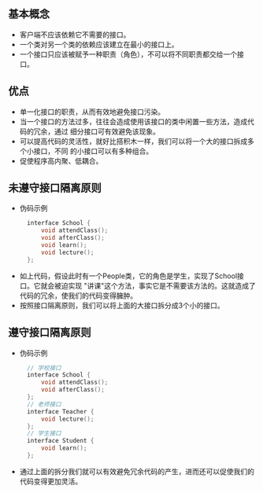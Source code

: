 
## 基本概念
- 客户端不应该依赖它不需要的接口。
- 一个类对另一个类的依赖应该建立在最小的接口上。
- 一个接口只应该被赋予一种职责（角色），不可以将不同职责都交给一个接口。

## 优点
- 单一化接口的职责，从而有效地避免接口污染。
- 当一个接口的方法过多，往往会造成使用该接口的类中闲置一些方法，造成代码的冗余，通过
  细分接口可有效避免该现象。
- 可以提高代码的灵活性，就好比搭积木一样，我们可以将一个大的接口拆成多个小接口，不同
  的小接口可以有多种组合。
- 促使程序高内聚、低耦合。

## 未遵守接口隔离原则
- 伪码示例
  ```c++
    interface School {
        void attendClass();
        void afterClass();
        void learn();
        void lecture();
    };
  ```
- 如上代码，假设此时有一个People类，它的角色是学生，实现了School接口。它就会被迫实现
  "讲课"这个方法，事实它是不需要该方法的。这就造成了代码的冗余，使我们的代码变得臃肿。
- 按照接口隔离原则，我们可以将上面的大接口拆分成3个小的接口。

## 遵守接口隔离原则
- 伪码示例
  ```c++
    // 学校接口
    interface School {
        void attendClass();
        void afterClass();
    };
    // 老师接口
    interface Teacher {
        void lecture();
    };
    // 学生接口
    interface Student {
        void learn();
    };
  ```
- 通过上面的拆分我们就可以有效避免冗余代码的产生，进而还可以促使我们的代码变得更加灵活。